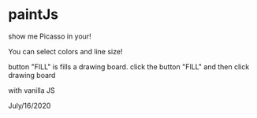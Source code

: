 # paintJs

show me Picasso in your!

You can select colors and line size!

button "FILL" is fills a drawing board.
click the button "FILL" and then click drawing board


with vanilla JS

July/16/2020
